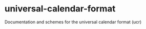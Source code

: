 universal-calendar-format
=========================

Documentation and schemes for the universal calendar format (ucr)
